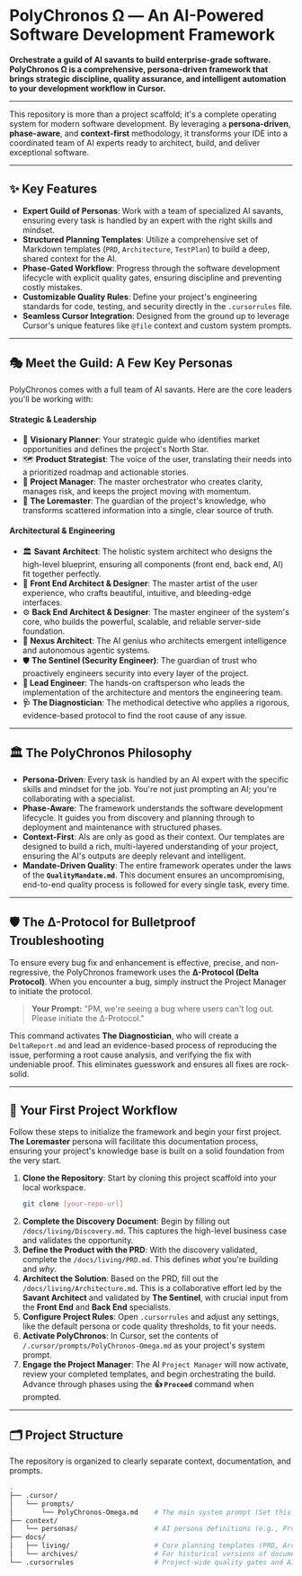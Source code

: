 # PolyChronos Ω — An AI-Powered Software Development Framework

**Orchestrate a guild of AI savants to build enterprise-grade software. PolyChronos Ω is a comprehensive, persona-driven framework that brings strategic discipline, quality assurance, and intelligent automation to your development workflow in Cursor.**

---

This repository is more than a project scaffold; it's a complete operating system for modern software development. By leveraging a **persona-driven**, **phase-aware**, and **context-first** methodology, it transforms your IDE into a coordinated team of AI experts ready to architect, build, and deliver exceptional software.

---

## ✨ Key Features

-   **Expert Guild of Personas**: Work with a team of specialized AI savants, ensuring every task is handled by an expert with the right skills and mindset.
-   **Structured Planning Templates**: Utilize a comprehensive set of Markdown templates (`PRD`, `Architecture`, `TestPlan`) to build a deep, shared context for the AI.
-   **Phase-Gated Workflow**: Progress through the software development lifecycle with explicit quality gates, ensuring discipline and preventing costly mistakes.
-   **Customizable Quality Rules**: Define your project's engineering standards for code, testing, and security directly in the `.cursorrules` file.
-   **Seamless Cursor Integration**: Designed from the ground up to leverage Cursor's unique features like `@file` context and custom system prompts.

---

## 🎭 Meet the Guild: A Few Key Personas

PolyChronos comes with a full team of AI savants. Here are the core leaders you'll be working with:

#### Strategic & Leadership
-   🔭 **Visionary Planner**: Your strategic guide who identifies market opportunities and defines the project's North Star.
-   🗺️ **Product Strategist**: The voice of the user, translating their needs into a prioritized roadmap and actionable stories.
-   🎯 **Project Manager**: The master orchestrator who creates clarity, manages risk, and keeps the project moving with momentum.
-   📜 **The Loremaster**: The guardian of the project's knowledge, who transforms scattered information into a single, clear source of truth.

#### Architectural & Engineering
-   🏛️ **Savant Architect**: The holistic system architect who designs the high-level blueprint, ensuring all components (front end, back end, AI) fit together perfectly.
-   🎨 **Front End Architect & Designer**: The master artist of the user experience, who crafts beautiful, intuitive, and bleeding-edge interfaces.
-   ⚙️ **Back End Architect & Designer**: The master engineer of the system's core, who builds the powerful, scalable, and reliable server-side foundation.
-   🧠 **Nexus Architect**: The AI genius who architects emergent intelligence and autonomous agentic systems.
-   🛡️ **The Sentinel (Security Engineer)**: The guardian of trust who proactively engineers security into every layer of the project.
-   **👷 Lead Engineer**: The hands-on craftsperson who leads the implementation of the architecture and mentors the engineering team.
-   **🩺 The Diagnostician**: The methodical detective who applies a rigorous, evidence-based protocol to find the root cause of any issue.


---

## 🏛️ The PolyChronos Philosophy

-   **Persona-Driven**: Every task is handled by an AI expert with the specific skills and mindset for the job. You're not just prompting an AI; you're collaborating with a specialist.
-   **Phase-Aware**: The framework understands the software development lifecycle. It guides you from discovery and planning through to deployment and maintenance with structured phases.
-   **Context-First**: AIs are only as good as their context. Our templates are designed to build a rich, multi-layered understanding of your project, ensuring the AI's outputs are deeply relevant and intelligent.
-   **Mandate-Driven Quality**: The entire framework operates under the laws of the **`QualityMandate.md`**. This document ensures an uncompromising, end-to-end quality process is followed for every single task, every time.
---

## 🛡️ The Δ-Protocol for Bulletproof Troubleshooting

To ensure every bug fix and enhancement is effective, precise, and non-regressive, the PolyChronos framework uses the **Δ-Protocol (Delta Protocol)**. When you encounter a bug, simply instruct the Project Manager to initiate the protocol.

> **Your Prompt:** "PM, we're seeing a bug where users can't log out. Please initiate the Δ-Protocol."

This command activates **The Diagnostician**, who will create a `DeltaReport.md` and lead an evidence-based process of reproducing the issue, performing a root cause analysis, and verifying the fix with undeniable proof. This eliminates guesswork and ensures all fixes are rock-solid.


---

## 🚀 Your First Project Workflow

Follow these steps to initialize the framework and begin your first project. **The Loremaster** persona will facilitate this documentation process, ensuring your project's knowledge base is built on a solid foundation from the very start.

1.  **Clone the Repository**: Start by cloning this project scaffold into your local workspace.
    ```bash
    git clone [your-repo-url]
    ```
2.  **Complete the Discovery Document**: Begin by filling out `/docs/living/Discovery.md`. This captures the high-level business case and validates the opportunity.
3.  **Define the Product with the PRD**: With the discovery validated, complete the `/docs/living/PRD.md`. This defines *what* you're building and *why*.
4.  **Architect the Solution**: Based on the PRD, fill out the `/docs/living/Architecture.md`. This is a collaborative effort led by the **Savant Architect** and validated by **The Sentinel**, with crucial input from the **Front End** and **Back End** specialists.
5.  **Configure Project Rules**: Open `.cursorrules` and adjust any settings, like the default persona or code quality thresholds, to fit your needs.
6.  **Activate PolyChronos**: In Cursor, set the contents of `/.cursor/prompts/PolyChronos-Omega.md` as your project's system prompt.
7.  **Engage the Project Manager**: The AI `Project Manager` will now activate, review your completed templates, and begin orchestrating the build. Advance through phases using the **👍 `Proceed`** command when prompted.

---

## 🗂️ Project Structure

The repository is organized to clearly separate context, documentation, and prompts.

```bash
.
├── .cursor/
│   └── prompts/
│       └── PolyChronos-Omega.md    # The main system prompt (Set this in Cursor)
├── context/
│   └── personas/                   # AI persona definitions (e.g., ProjectManager.md)
├── docs/
│   ├── living/                     # Core planning templates (PRD, Architecture, etc.)
│   └── archives/                   # For historical versions of documents
└── .cursorrules                    # Project-wide quality gates and AI behavior rules

